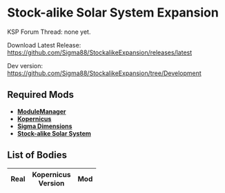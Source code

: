 # Stock-alike Solar System Expansion


KSP Forum Thread: none yet. 

Download Latest Release: https://github.com/Sigma88/StockalikeExpansion/releases/latest

Dev version: https://github.com/Sigma88/StockalikeExpansion/tree/Development



## Required Mods

- [**ModuleManager**](http://forum.kerbalspaceprogram.com/index.php?/topic/50533-0/)
- [**Kopernicus**](http://forum.kerbalspaceprogram.com/index.php?/topic/140580-0/)
- [**Sigma Dimensions**](http://forum.kerbalspaceprogram.com/index.php?/topic/126548-0/)
- [**Stock-alike Solar System**](http://forum.kerbalspaceprogram.com/index.php?/topic/131405-0/)


## List of Bodies

| Real | Kopernicus<br>Version | Mod |
|:----:|:----:|:----:|